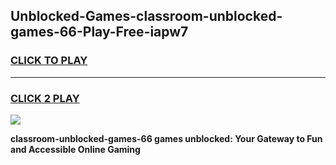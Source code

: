 
## Unblocked-Games-classroom-unblocked-games-66-Play-Free-iapw7
<h3>
<a href="https://premium76.site?title=classroom-unblocked-games-66&ref=18A1">CLICK TO PLAY</a></h3>
<hr>

<h3>
<a href="https://premium76.site?title=classroom-unblocked-games-66&ref=18A1">CLICK 2 PLAY</a>
  
</h3>

<a href="https://premium76.site?title=classroom-unblocked-games-66&ref=18A1"><img src="https://clearcache.store/games.png"></a>


**classroom-unblocked-games-66 games unblocked: Your Gateway to Fun and Accessible Online Gaming**
